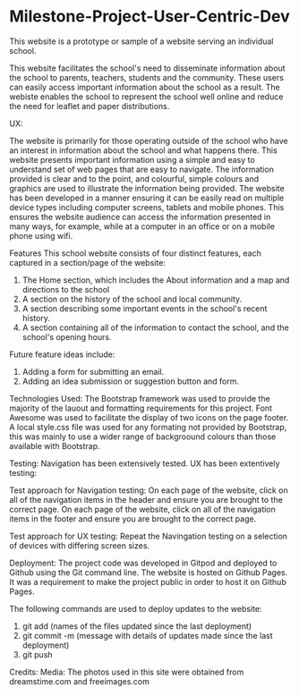 # Milestone-Project-User-Centric-Dev

This website is a prototype or sample of a website serving an individual school.

This website facilitates the school's need to disseminate information about the school to parents, teachers, students and the community.
These users can easily access important information about the school as a result.
The webiste enables the school to represent the school well online and reduce the need for leaflet and paper distributions.

UX:

The website is primarily for those operating outside of the school who have an interest in information about the school and what happens there.
This website presents important information using a simple and easy to understand set of web pages that are easy to navigate.
The information provided is clear and to the point, and colourful, simple colours and graphics are used to illustrate the information being provided.
The website has been developed in a manner ensuring it can be easily read on multiple device types including computer screens, tablets and mobile phones.
This ensures the website audience can access the information presented in many ways, for example, while at a computer in an office or on a mobile phone using wifi.

Features
This school website consists of four distinct features, each captured in a section/page of the website:

1. The Home section, which includes the About information and a map and directions to the school
2. A section on the history of the school and local community.
3. A section describing some important events in the school's recent history.
4. A section containing all of the information to contact the school, and the school's opening hours.

Future feature ideas include:
1. Adding a form for submitting an email.
2. Adding an idea submission or suggestion button and form.

Technologies Used:
The Bootstrap framework was used to provide the majority of the lauout and formatting requirements for this project.
Font Awesome was used to facilitate the display of two icons on the page footer.
A local style.css file was used for any formating not provided by Bootstrap, this was mainly to use a wider range of backgroound colours than those available with Bootstrap.

Testing:
Navigation has been extensively tested.
UX has been extentively testing:

Test approach for Navigation testing:
On each page of the website, click on all of the navigation items in the header and ensure you are brought to the correct page.
On each page of the website, click on all of the navigation items in the footer and ensure you are brought to the correct page.

Test approach for UX testing:
Repeat the Navingation testing on a selection of devices with differing screen sizes.

Deployment:
The project code was developed in Gitpod and deployed to Github using the Git command line.
The website is hosted on Github Pages. It was a requirement to make the project public in order to host it on Github Pages.

The following commands are used to deploy updates to the website:
1. git add (names of the files updated since the last deployment)
2. git commit -m (message with details of updates made since the last deployment)
3. git push

Credits:
Media:
The photos used in this site were obtained from dreamstime.com and freeimages.com